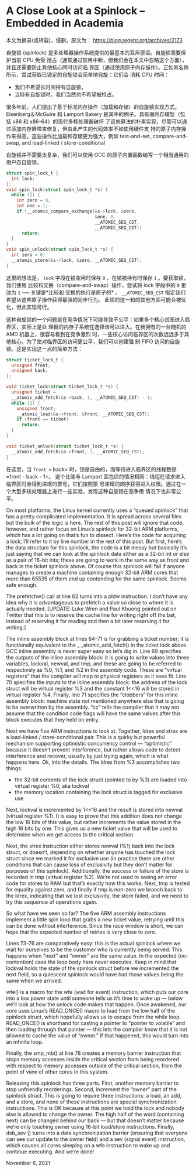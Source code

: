 # A Close Look at a Spinlock – Embedded in Academia


本文为摘录(或转载)，侵删，原文为： https://blog.regehr.org/archives/2173

自旋锁 (spinlock) 是多处理器操作系统提供的最基本的互斥原语。自旋锁需要保护当前 CPU 免受
抢占（通常通过禁用中断，但我们会在本文中忽略这个方面），并且还需要防止其他核心同时访问临
界区（通过使用原子内存操作）。正如其名称所示，尝试获取已锁定的自旋锁会简单地自旋：它们会
消耗 CPU 时间：

-   我们不希望长时间持有自旋锁，
-   当持有自旋锁时，我们当然也不希望被抢占。

很多年前，人们提出了基于标准内存操作（加载和存储）的自旋锁实现方式。Eisenberg＆McGuire
和 Lamport Bakery 是其中的例子。具有弱内存模型（包括 x86 和 x86-64）的现代多核处理器破坏
了这些算法的朴素实现，尽管可以通过添加内存屏障来修复，但由此产生的代码效率不如使用硬件支
持的原子内存操作来得高，这些操作比加载和存储更为强大，例如 test-and-set, compare-and-swap, and load-linked / store-conditional

自旋锁并不需要太复杂，我们可以使用 GCC 的原子内置函数编写一个相当通用的用户态自旋锁。

```c
struct spin_lock_t {
  int lock;
};
void spin_lock(struct spin_lock_t *s) {
  while (1) {
    int zero = 0;
    int one = 1;
    if (__atomic_compare_exchange(&s->lock, &zero,
                                  &one, 0,
                                  __ATOMIC_SEQ_CST,
                                  __ATOMIC_SEQ_CST))
      return;
  }
}
void spin_unlock(struct spin_lock_t *s) {
  int zero = 0;
  __atomic_store(&s->lock, &zero, __ATOMIC_SEQ_CST);
}
```

这里的想法是， `lock` 字段在锁空闲时保存 `0` ，在锁被持有时保存 `1` 。要获取锁，我们使用
比较和交换（compare-and-swap）操作，尝试将 lock 字段中的 `0` 更改为 `1` -— 关键是\*比较和
交换的执行是原子的\* 。 `__ATOMIC_SEQ_CST` 指定我们希望从这些原子操作获得最强的同步行为。
此锁的这一和的其他方面可能会被优化，但此实现可行。

这种自旋锁的一个问题是在竞争情况下可能导致不公平：如果多个核心试图进入临界区，实际上是处
理器的内存子系统在选择谁可以进入。在我拥有的一台随机的 AMD 机器上，很容易看到在竞争激烈
时，一些核心访问临界区的次数远远多于其他核心。为了使对临界区的访问更公平，我们可以创建强
制 FIFO 访问的自旋锁。这是实现这一点的简单方法：

```c
struct ticket_lock_t {
  unsigned front;
  unsigned back;
};

void ticket_lock(struct ticket_lock_t *s) {
  unsigned ticket =
  __atomic_add_fetch(&s->back, 1, __ATOMIC_SEQ_CST) - 1;
  while (1) {
    unsigned front;
    __atomic_load(&s->front, &front, __ATOMIC_SEQ_CST);
    if (front == ticket)
      return;
  }
}

void ticket_unlock(struct ticket_lock_t *s) {
  __atomic_add_fetch(&s->front, 1, __ATOMIC_SEQ_CST);
}
```

在这里，当 `front =` back= 时，锁是自由的，而等待进入临界区的线程数是 =front - back - 1=。
这个比喻与 Lamport 面包店的情况相同：线程在请求进入临界区时会得到递增的票号，它们按照票
号递增的顺序获得进入权限。通过在一个大型多核处理器上进行一些实验，发现这种自旋锁在高争用
情况下也非常公平。

On most platforms, the Linux kernel currently uses a “queued spinlock” that has a pretty complicated implementation. It
is spread across several files but the bulk of the logic is here. The rest of this post will ignore that code, however,
and rather focus on Linux’s spinlock for 32-bit ARM platforms, which has a lot going on that’s fun to dissect. Here’s
the code for acquiring a lock; I’ll refer to it by line number in the rest of this post. But first, here’s the data
structure for this spinlock, the code is a bit messy but basically it’s just saying that we can look at the spinlock
data either as a 32-bit int or else as a pair of 16-bit ints; these are going to work in the same way as front and back
in the ticket spinlock above. Of course this spinlock will fail if anyone manages to create a machine containing enough
32-bit ARM cores that more than 65535 of them end up contending for the same spinlock. Seems safe enough.

The prefetchw() call at line 62 turns into a pldw instruction. I don’t have any idea why it is advantageous to prefetch
a value so close to where it is actually needed. [UPDATE: Luke Wren and Paul Khuong pointed out on Twitter that this is
to reserve the cache line for writing right off the bat, instead of reserving it for reading and then a bit later
reserving it for writing.]

The inline assembly block at lines 64-71 is for grabbing a ticket number; it is functionally equivalent to the _
\_atomic_add_fetch() in the ticket lock above. GCC inline assembly is never super easy so let’s dig in. Line 69 specifies
the outputs of the inline assembly block: it is going to write values into three variables, lockval, newval, and tmp,
and these are going to be referred to respectively as %0, %1, and %2 in the assembly code. These are “virtual registers”
that the compiler will map to physical registers as it sees fit. Line 70 specifies the inputs to the inline assembly
block: the address of the lock struct will be virtual register %3 and the constant 1&lt;&lt;16 will be stored in virtual
register %4. Finally, line 71 specifies the “clobbers” for this inline assembly block: machine state not mentioned
anywhere else that is going to be overwritten by the assembly. “cc” tells the compiler that it may not assume that the
condition code flags will have the same values after this block executes that they held on entry.

Next we have five ARM instructions to look at. Together, ldrex and strex are a load-linked / store-conditional pair.
This is a quirky but powerful mechanism supporting optimistic concurrency control — “optimistic” because it doesn’t
prevent interference, but rather allows code to detect interference and recover, usually by just trying again, which is
what happens here. Ok, into the details. The ldrex from %3 accomplishes two things:

-   the 32-bit contents of the lock struct (pointed to by %3) are loaded into virtual register %0, aka lockval
-   the memory location containing the lock struct is tagged for exclusive use

Next, lockval is incremented by 1&lt;&lt;16 and the result is stored into newval (virtual register %1). It is easy to prove
that this addition does not change the low 16 bits of this value, but rather increments the value stored in the high 16
bits by one. This gives us a new ticket value that will be used to determine when we get access to the critical section.

Next, the strex instruction either stores newval (%1) back into the lock struct, or doesn’t, depending on whether anyone
has touched the lock struct since we marked it for exclusive use (in practice there are other conditions that can cause
loss of exclusivity but they don’t matter for purposes of this spinlock). Additionally, the success or failure of the
store is recorded in tmp (virtual register %2). We’re not used to seeing an error code for stores to RAM but that’s
exactly how this works. Next, tmp is tested for equality against zero, and finally if tmp is non-zero we branch back to
the ldrex, indicating that we lost exclusivity, the store failed, and we need to try this sequence of operations again.

So what have we seen so far? The five ARM assembly instructions implement a little spin loop that grabs a new ticket
value, retrying until this can be done without interference. Since the race window is short, we can hope that the
expected number of retries is very close to zero.

Lines 73-76 are comparatively easy: this is the actual spinlock where we wait for ourselves to be the customer who is
currently being served. This happens when “next” and “owner” are the same value. In the expected (no-contention) case
the loop body here never executes. Keep in mind that lockval holds the state of the spinlock struct before we
incremented the next field, so a quiescent spinlock would have had those values being the same when we arrived.

wfe() is a macro for the wfe (wait for event) instruction, which puts our core into a low power state until someone
tells us it’s time to wake up — below we’ll look at how the unlock code makes that happen. Once awakened, our core uses
Linux’s READ_ONCE() macro to load from the low half of the spinlock struct, which hopefully allows us to escape from the
while loop. READ_ONCE() is shorthand for casting a pointer to “pointer to volatile” and then loading through that
pointer — this lets the compiler know that it is not allowed to cache the value of “owner.” If that happened, this would
turn into an infinite loop.

Finally, the smp_mb() at line 78 creates a memory barrier instruction that stops memory accesses inside the critical
section from being reordered with respect to memory accesses outside of the critical section, from the point of view of
other cores in this system.

Releasing this spinlock has three parts. First, another memory barrier to stop unfriendly reorderings. Second, increment
the “owner” part of the spinlock struct. This is going to require three instructions: a load, an add, and a store, and
none of these instructions are special synchronization instructions. This is OK because at this point we hold the lock
and nobody else is allowed to change the owner. The high half of the word (containing next) can be changed behind our
back — but that doesn’t matter because we’re only touching owner using 16-bit load/store instructions. Finally, dsb_sev
() turns into a data synchronization barrier (ensuring that everyone can see our update to the owner field) and a sev
(signal event) instruction, which causes all cores sleeping on a wfe instruction to wake up and continue executing. And
we’re done!

November 6, 2021

